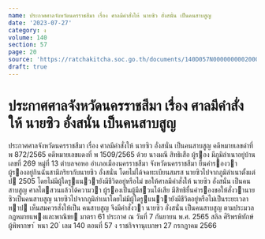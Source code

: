 ```yaml
---
name: ประกาศศาลจังหวัดนครราชสีมา เรื่อง ศาลมีคำสั่งให้ นายซิว อั่งสนั่น เป็นคนสาบสูญ
date: '2023-07-27'
category: ง
volume: 140
section: 57
page: 20
source: 'https://ratchakitcha.soc.go.th/documents/140D057N0000000002000.pdf'
draft: true
---
```


# ประกาศศาลจังหวัดนครราชสีมา เรื่อง ศาลมีคำสั่งให้ นายซิว อั่งสนั่น เป็นคนสาบสูญ

ประกาศศาลจังหวัดนครราชสีมา เรื่อง ศาลมีคําสั่งให้ นายซิว อั่งสนั่น เป็นคนสาบสูญ คดีหมายเลขดําที่ พ 872/2565 คดีหมายเลขแดงที่ พ 1509/2565 ด้วย นางมณี สิทธิเสือ ผู้รอง มีภูมิลําเนาอยู่บ้านเลขที่ 269 หมู่ที่ 13 ตําบลจอหอ อําเภอเมืองนครราชสีมา จังหวัดนครราชสีมา ยื่นคํารองวา ผู้รองอยู่กินฉันสามีภริยากับนายซิว อั่งสนั่น โดยไม่ได้จดทะเบียนสมรส นายซิวไปจากภูมิลําเนาตั้งแต่ป 2505 โดยไม่มีผู้ใดรูแนวายังมีชีวิตอยู่หรือไม่ ขอให้ศาลมีคําสั่งให้ นายซิว อั่งสนั่น เป็นคนสาบสูญ ศาลไตสวนแล้วได้ความวา ผู้รองเป็นผู้มีสวนได้เสีย มีสิทธิยื่นคํารองขอให้สั่งวานายซิวเป็นคนสาบสูญ นายซิวไปจากภูมิลําเนาโดยไม่มีผู้ใดรูแนวายังมีชีวิตอยู่หรือไม่เป็นระยะเวลาหาป เห็นสมควรสั่งให้เป็น คนสาบสูญ จึงมีคําสั่งวา นายซิว อั่งสนั่น เป็นคนสาบสูญ ตามประมวลกฎหมายแพงและพาณิชย มาตรา 61 ประกาศ ณ วันที่ 7 กันยายน พ.ศ. 2565 สลิล ศิริพรพิทักษ์ ผู้พิพากษา ้ หนา 20 ่ เลม 140 ตอนที่ 57 ง ราชกิจจานุเบกษา 27 กรกฎาคม 2566
